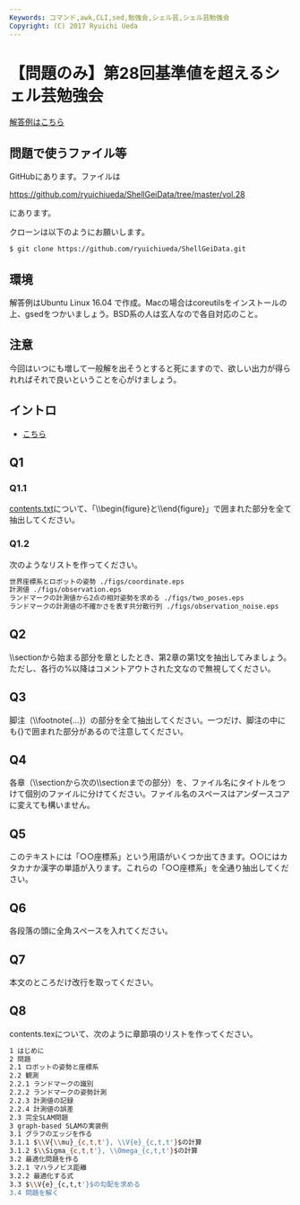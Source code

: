 ```yaml
---
Keywords: コマンド,awk,CLI,sed,勉強会,シェル芸,シェル芸勉強会
Copyright: (C) 2017 Ryuichi Ueda
---
```


# 【問題のみ】第28回基準値を超えるシェル芸勉強会
<a href="https://blog.ueda.asia/?p=9575">解答例はこちら</a>
<h2>問題で使うファイル等</h2>
GitHubにあります。ファイルは

<a href="https://github.com/ryuichiueda/ShellGeiData/tree/master/vol.28" target="_blank" rel="noopener noreferrer">https://github.com/ryuichiueda/ShellGeiData/tree/master/vol.28</a>

にあります。

クローンは以下のようにお願いします。

```bash
$ git clone https://github.com/ryuichiueda/ShellGeiData.git
```

<h2>環境</h2>
解答例はUbuntu Linux 16.04 で作成。Macの場合はcoreutilsをインストールの上、gsedをつかいましょう。BSD系の人は玄人なので各自対応のこと。
<h2>注意</h2>
今回はいつにも増して一般解を出そうとすると死にますので、欲しい出力が得られればそれで良いということを心がけましょう。
<h2>イントロ</h2>

<ul>
	<li><a href="https://blog.ueda.asia/?presenpress=%e7%ac%ac28%e5%9b%9e%e5%9f%ba%e6%ba%96%e5%80%a4%e3%82%92%e8%b6%85%e3%81%88%e3%82%8b%e3%82%b7%e3%82%a7%e3%83%ab%e8%8a%b8%e5%8b%89%e5%bc%b7%e4%bc%9a">こちら</a></li>
</ul>



<h2>Q1</h2>
<h3>Q1.1</h3>
<a href="https://github.com/ryuichiueda/commentary_on_graph-based_slam/blob/master/contents.tex" target="_blank" rel="noopener noreferrer">contents.txt</a>について、「\\begin{figure}と\\end{figure}」で囲まれた部分を全て抽出してください。
<h3>Q1.2</h3>
次のようなリストを作ってください。

```bash
世界座標系とロボットの姿勢 ./figs/coordinate.eps
計測値 ./figs/observation.eps
ランドマークの計測値から2点の相対姿勢を求める ./figs/two_poses.eps
ランドマークの計測値の不確かさを表す共分散行列 ./figs/observation_noise.eps
```

<h2>Q2</h2>
\\sectionから始まる部分を章としたとき、第2章の第1文を抽出してみましょう。ただし、各行の%以降はコメントアウトされた文なので無視してください。
<h2>Q3</h2>
脚注（\\footnote{...}）の部分を全て抽出してください。一つだけ、脚注の中にも{}で囲まれた部分があるので注意してください。
<h2>Q4</h2>
各章（\\sectionから次の\\sectionまでの部分）を、ファイル名にタイトルをつけて個別のファイルに分けてください。ファイル名のスペースはアンダースコアに変えても構いません。
<h2>Q5</h2>
このテキストには「○○座標系」という用語がいくつか出てきます。○○にはカタカナか漢字の単語が入ります。これらの「○○座標系」を全通り抽出してください。
<h2>Q6</h2>
各段落の頭に全角スペースを入れてください。
<h2>Q7</h2>
本文のところだけ改行を取ってください。
<h2>Q8</h2>
contents.texについて、次のように章節項のリストを作ってください。

```bash
1 はじめに
2 問題
2.1 ロボットの姿勢と座標系
2.2 観測
2.2.1 ランドマークの識別
2.2.2 ランドマークの姿勢計測
2.2.3 計測値の記録
2.2.4 計測値の誤差
2.3 完全SLAM問題
3 graph-based SLAMの実装例
3.1 グラフのエッジを作る
3.1.1 $\\V{\\mu}_{c,t,t'}, \\V{e}_{c,t,t'}$の計算
3.1.2 $\\Sigma_{c,t,t'}, \\Omega_{c,t,t'}$の計算
3.2 最適化問題を作る
3.2.1 マハラノビス距離
3.2.2 最適化する式
3.3 $\\V{e}_{c,t,t'}$の勾配を求める
3.4 問題を解く
```

